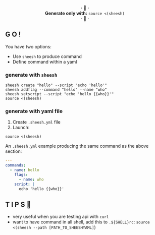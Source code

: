 
<div align=center>
<strong>·</strong> 🪸 <strong>·</strong>
<br><strong>Generate only with:</strong>
<code>source <(sheesh)</code>
<br><strong>·</strong> 🪸 <strong>·</strong>
</div>


## G O !
You have two options:
* Use `sheesh` to produce command
* Define command within a yaml

### generate with `sheesh`

```shell
sheesh create "hello" --script "echo 'hello'"
sheesh addflag --command "hello" --name "who"
sheesh setscript --script "echo 'hello {{who}}'"
source <(sheesh)
```

### generate with yaml file

1. Create `.sheesh.yml` file
2. Launch:
```shell
source <(sheesh)
```

An `.sheesh.yml` example producing the same command as the above section:
```yaml
---
commands:
  - name: hello
    flags:
      - name: who
    script: |
      echo 'hello {{who}}'
```

## T I P S 🎩

* very useful when you are testing api with `curl`
* want to have command in all shell, add this to `.${SHELL}rc`: `source <(sheesh --path [PATH_TO_SHEESHYAML]`)
